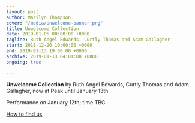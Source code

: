 ```yaml
---
layout: post
author: Marilyn Thompson
cover: "/media/unwelcome-banner.png"
title: Unwelcome Collection
date: 2019-01-05 00:00:00 +0000
tagline: Ruth Angel Edwards, Curtly Thomas and Adam Gallagher
start: 2018-12-20 10:00:00 +0000
end: 2019-01-13 19:00:00 +0000
archive: 2019-01-13 04:01:00 +0000
ongoing: true

---
```

<p><b>Unwelcome Collection</b> by Ruth Angel Edwards, Curtly Thomas and Adam Gallagher, now at Peak until January 13th</p>

<p>Performance on January 12th; time TBC</p>


[How to find us](/contact/)